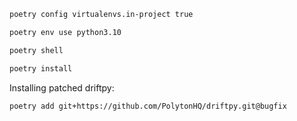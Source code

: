 ```bash
poetry config virtualenvs.in-project true

poetry env use python3.10

poetry shell

poetry install
```

Installing patched driftpy:

```
poetry add git+https://github.com/PolytonHQ/driftpy.git@bugfix
```
